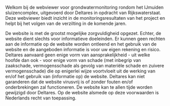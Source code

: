 Welkom bij de webviewer voor grondwatermonitoring rondom het IJmuiden sluizencomplex, uitgevoerd door Deltares in opdracht van Rijkswaterstaat. Deze webviewer biedt inzicht in de monitoringsresultaten van het project en helpt bij het volgen van de verzilting in de komende jaren.
 
De website is met de grootst mogelijke zorgvuldigheid opgezet. Echter, de website dient slechts voor informatieve doeleinden. Er kunnen geen rechten aan de informatie op de website worden ontleend en het gebruik van de website en de aangeboden informatie is voor uw eigen rekening en risico.  Deltares aanvaard geen enige vorm van aansprakelijkheid - uit welke hoofde dan ook - voor enige vorm van schade (met inbegrip van zaakschade, vermogensschade als gevolg van materiële schade en zuivere vermogensschade) die op enigerlei wijze voortvloeit uit de werking van en/of het gebruik van (informatie op) de website.
Deltares kan niet garanderen dat de website virusvrij is of zonder fouten en/of onderbrekingen zal functioneren. De website kan te allen tijde worden gewijzigd door Deltares. Op de website alsmede op deze voorwaarden is Nederlands recht van toepassing.
